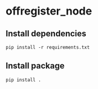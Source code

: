 offregister_node
===============

## Install dependencies

    pip install -r requirements.txt

## Install package

    pip install .
